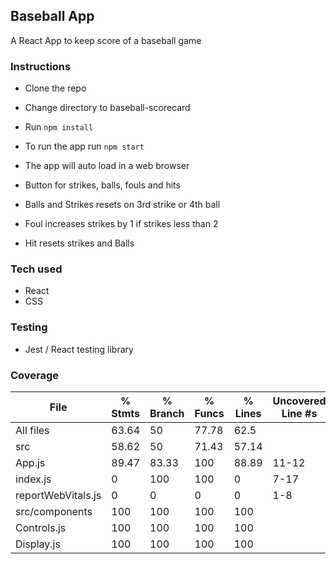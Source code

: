 ## Baseball App
A React App to keep score of a baseball game

### Instructions
- Clone the repo
- Change directory to baseball-scorecard
- Run ```npm install```
- To run the app run ```npm start```
- The app will auto load in a web browser

- Button for strikes, balls, fouls and hits
- Balls and Strikes resets on 3rd strike or 4th ball
- Foul increases strikes by 1 if strikes less than 2
- Hit resets strikes and Balls

### Tech used
- React
- CSS

### Testing
- Jest / React testing library

### Coverage
File                 | % Stmts | % Branch | % Funcs | % Lines | Uncovered Line #s
---------------------|---------|----------|---------|---------|-------------------
All files            |   63.64 |       50 |   77.78 |    62.5 |
 src                 |   58.62 |       50 |   71.43 |   57.14 |
  App.js             |   89.47 |    83.33 |     100 |   88.89 | 11-12
  index.js           |       0 |      100 |     100 |       0 | 7-17
  reportWebVitals.js |       0 |        0 |       0 |       0 | 1-8
 src/components      |     100 |      100 |     100 |     100 |
  Controls.js        |     100 |      100 |     100 |     100 |
  Display.js         |     100 |      100 |     100 |     100 |
